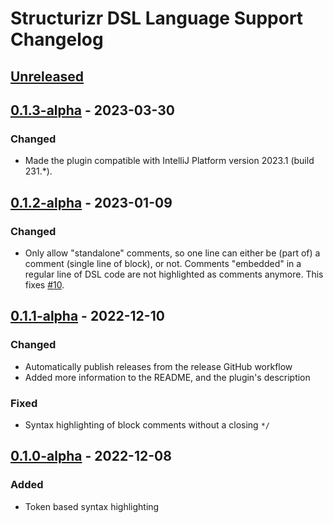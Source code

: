 # Structurizr DSL Language Support Changelog

## [Unreleased]

## [0.1.3-alpha] - 2023-03-30

### Changed
- Made the plugin compatible with IntelliJ Platform version 2023.1 (build 231.*).

## [0.1.2-alpha] - 2023-01-09

### Changed
- Only allow "standalone" comments, so one line can either be (part of) a comment (single line of block), or not.
  Comments "embedded" in a regular line of DSL code are not highlighted as comments anymore.
  This fixes [#10](https://github.com/dirkgroot/structurizr-dsl-intellij-plugin/issues/10).

## [0.1.1-alpha] - 2022-12-10

### Changed
- Automatically publish releases from the release GitHub workflow
- Added more information to the README, and the plugin's description

### Fixed
- Syntax highlighting of block comments without a closing `*/`

## [0.1.0-alpha] - 2022-12-08

### Added
- Token based syntax highlighting

[Unreleased]: https://github.com/dirkgroot/structurizr-dsl-intellij-plugin/compare/v0.1.3-alpha...HEAD
[0.1.3-alpha]: https://github.com/dirkgroot/structurizr-dsl-intellij-plugin/compare/v0.1.2-alpha...v0.1.3-alpha
[0.1.2-alpha]: https://github.com/dirkgroot/structurizr-dsl-intellij-plugin/compare/v0.1.1-alpha...v0.1.2-alpha
[0.1.1-alpha]: https://github.com/dirkgroot/structurizr-dsl-intellij-plugin/compare/v0.1.0-alpha...v0.1.1-alpha
[0.1.0-alpha]: https://github.com/dirkgroot/structurizr-dsl-intellij-plugin/commits/v0.1.0-alpha
